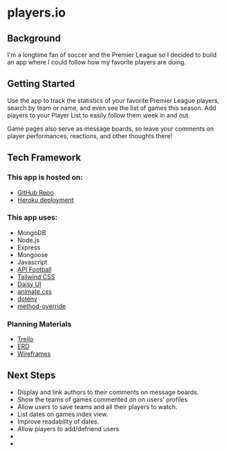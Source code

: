 <h1>players.io</h1>

<h2>Background</h2>
I'm a longtime fan of soccer and the Premier League so I decided to build an app where I could follow how my favorite players are doing.

<h2>Getting Started</h2>
Use the app to track the statistics of your favorite Premier League players, search by team or name, and even see the list of games this season. Add players to your Player List to easily follow them week in and out.

Game pages also serve as message boards, so leave your comments on player performances, reactions, and other thoughts there!

<h2>Tech Framework</h2>

<h3>This app is hosted on:</h3>
<ul>
  <li><a href="https://github.com/mbedard0/players-io">GitHub Repo</a></li>
  <li><a href="https://players-io.herokuapp.com/">Heroku deployment</a></li>
  </ul>
  <h3>This app uses:</h3>
  <ul>
  <li>MongoDB</li>
  <li>Node.js</li>
  <li>Express</li>
  <li>Mongoose</li>
  <li>Javascript</li>
  <li><a href="https://www.api-football.com/">API Football</a></li>
  <li><a href="https://tailwindcss.com/">Tailwind CSS</a></li>
  <li><a href="https://daisyui.com/">Daisy UI</a></li>
  <li><a href="https://animate.style/">animate.css</a></li>
  <li><a href="https://www.npmjs.com/package/dotenv">dotenv</a></li>
  <li><a href="http://expressjs.com/en/resources/middleware/method-override.html">method-override</a></li>
</ul>

<h3>Planning Materials</h3>
<ul>
  <li><a href="https://trello.com/b/epchWZlM/sei-unit-2-project">Trello</a></li>
  <li><a href="https://drive.google.com/file/d/15hRhxTA10-feHZK3SnYfZC7EwcnSckqL/view">ERD</a></li>
  <li><a href="https://docs.google.com/presentation/d/1Y61JlytYLFGqQij26-h-84J2vHbuzdXv3W4NgKwAIGg/edit?usp=sharing">Wireframes</a></li>
</ul>


<h2>Next Steps</h2>
<ul>
  <li>Display and link authors to their comments on message boards.</li>
  <li>Show the teams of games commented on on users' profiles</li>
  <li>Allow users to save teams and all their players to watch.</li>
  <li>List dates on games index view.</li>
  <li>Improve readability of dates.</li>
  <li>Allow players to add/defriend users</li>
  <li></li>
  <li></li>

</ul>